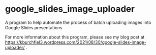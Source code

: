 # google_slides_image_uploader
A program to help automate the process of batch uploading images into Google Slides presentations

For more information about this program, please see my blog post at https://kburchfiel3.wordpress.com/2021/08/30/google-slides-image-uploader/ . 
